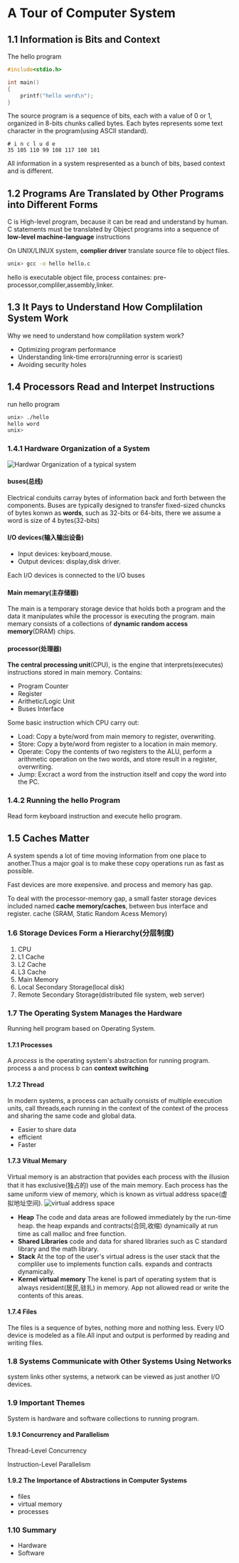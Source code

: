 # A Tour of Computer System
## 1.1 Information is Bits and Context
The hello program
```C
#include<stdio.h>

int main()
{
    printf("hello word\n");
}
```
The source program is a sequence of bits, each with a value of 0 or 1, organized in 8-bits chunks called bytes. Each bytes represents some text character in the program(using ASCII standard).

```
# i n c l u d e
35 105 110 99 108 117 100 101
```
All information in a system respresented as a bunch of bits, based context and is different.

## 1.2 Programs Are Translated by Other Programs into Different Forms

C is High-level program, because it can be read and understand by human. C statements must be translated by Object programs into a sequence of **low-level machine-language** instructions

On UNIX/LINUX system, **complier driver** translate source file to object files.
```bash
unix> gcc -o hello hello.c
``` 
hello is executable object file, process containes: pre-processor,compliler,assembly,linker.

## 1.3 It Pays to Understand How Complilation System Work

Why we need to understand how complilation system work?
- Optimizing program performance 
- Understanding link-time errors(running error is scariest)
- Avoiding security holes 

## 1.4 Processors Read and Interpet Instructions
run hello program
```bash
unix> ./hello
hello word
unix>
```
### 1.4.1 Hardware Organization of a System
![Hardwar Organization of a typical system](https://github.com/zhaotianxiang/csapp/blob/master/pictures/figure1-1.jpg)
#### buses(总线)

Electrical conduits carray bytes of information back and forth between the components. Buses are typically designed to transfer fixed-sized chuncks of bytes konwn as **words**, such as 32-bits or 64-bits, there we assume a word is size of 4 bytes(32-bits)

#### I/O devices(输入输出设备)

- Input devices: keyboard,mouse.
- Output devices: display,disk driver.

Each I/O devices is connected to the I/O buses

#### Main memary(主存储器)

The main is a temporary storage device that holds both a program and the data it manipulates while the processor is executing the program. main memary consists of a collections of **dynamic random access memory**(DRAM) chips.

#### processor(处理器)
**The central processing unit**(CPU), is the engine that interprets(executes) instructions stored in main memory. Contains: 
- Program Counter
- Register
- Arithetic/Logic Unit
- Buses Interface

Some basic instruction which CPU carry out:

- Load: Copy a byte/word from main memory to register, overwriting.
- Store: Copy a byte/word from register to a location in main memory.
- Operate: Copy the contents of two registers to the ALU, perform a arithmetic operation on the two words, and store result in a register, overwriting.
- Jump: Excract a word from the instruction itself and copy the word into the PC.

### 1.4.2 Running the hello Program
Read form keyboard instruction and execute hello program.
## 1.5 Caches Matter
A system spends a lot of time moving information from one place to another.Thus a major goal is to make these copy operations run as fast as possible.

Fast devices are more exepensive. and process and memory has gap.

To deal with the processor-memory gap, a small faster storage devices included named **cache memory/caches**, between bus interface and register. cache (SRAM, Static Random Acess Memory)

### 1.6 Storage Devices Form a Hierarchy(分层制度)
1. CPU
2. L1 Cache
3. L2 Cache
4. L3 Cache
5. Main Memory
6. Local Secondary Storage(local disk)
7. Remote Secondary Storage(distributed file system, web server)

### 1.7 The Operating System Manages the Hardware

Running hell program based on Operating System.
#### 1.7.1 Processes

A *process* is the operating system's abstraction for running program.
process a and process b can **context switching**

#### 1.7.2 Thread
 In modern systems, a process can actually consists of multiple execution units, call threads,each running in the context of the context of the process and sharing the same code and global data.
 - Easier to share data
 - efficient
 - Faster

 #### 1.7.3 Vitual Memary
 Virtual memory is an abstraction that povides each process with the illusion that it has exclusive(独占的) use of the main memory. Each process has the same uniform view of memory, which is known as virtual address space(虚拟地址空间).
 ![virtual address space](https://github.com/zhaotianxiang/csapp/blob/master/pictures/1-2.jfif)
 - **Heap** The code and data areas are followed immediately by the run-time heap.
 the heap expands and contracts(合同,收缩) dynamically at run time as call malloc and free function.
 - **Shared Libraries** code and data for shared libraries such as C standard library and the math library.
 - **Stack** At the top of the user's virtual adress is the user stack that the compliler use to implements function calls. expands and contracts dynamically.
 - **Kernel virtual memory** The kenel is part of operating system that is always resident(居民,驻扎) in memory. App not allowed read or write the contents of this areas.
 #### 1.7.4 Files
 The files is a sequence of bytes, nothing more and nothing less. Every I/O device is modeled as a file.All input and output is performed by reading and writing files.
 ### 1.8 Systems Communicate with Other Systems Using Networks
 system links other systems, a network can be viewed as just another I/O devices.
 ### 1.9 Important Themes 
 System is hardware and software collections to running program.
 #### 1.9.1 Concurrency and Parallelism
 Thread-Level Concurrency

 Instruction-Level Parallelism
 #### 1.9.2 The Importance of Abstractions in Computer Systems
 - files
 - virtual memory
 - processes
 ### 1.10 Summary
 - Hardware
 - Software




